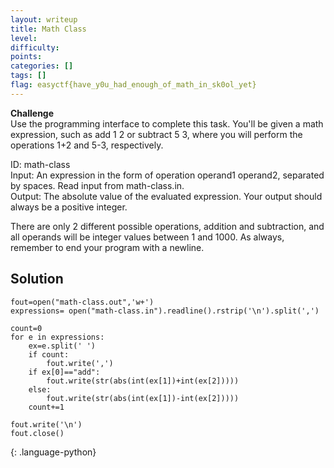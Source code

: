 ```yaml
---
layout: writeup
title: Math Class
level: 
difficulty: 
points: 
categories: []
tags: []
flag: easyctf{have_y0u_had_enough_of_math_in_sk0ol_yet}
---
```

**Challenge**  
Use the programming interface to complete this task. You'll be given a
math expression, such as add 1 2 or subtract 5 3, where you will perform
the operations 1+2 and 5-3, respectively.

ID: math-class  
Input: An expression in the form of operation operand1 operand2,
separated by spaces. Read input from math-class.in.  
Output: The absolute value of the evaluated expression. Your output
should always be a positive integer.

There are only 2 different possible operations, addition and
subtraction, and all operands will be integer values between 1 and 1000.
As always, remember to end your program with a newline.  
## Solution

    fout=open("math-class.out",'w+')
    expressions= open("math-class.in").readline().rstrip('\n').split(',')
    
    count=0
    for e in expressions:
        ex=e.split(' ')
        if count:
            fout.write(',')
        if ex[0]=="add":
            fout.write(str(abs(int(ex[1])+int(ex[2]))))
        else:
            fout.write(str(abs(int(ex[1])-int(ex[2]))))
        count+=1
    
    fout.write('\n')
    fout.close()
{: .language-python}

